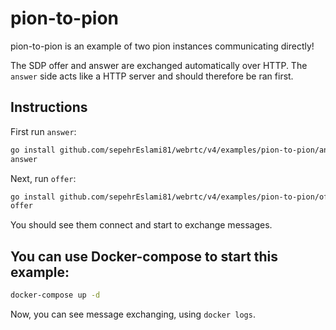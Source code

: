 # pion-to-pion
pion-to-pion is an example of two pion instances communicating directly!

The SDP offer and answer are exchanged automatically over HTTP.
The `answer` side acts like a HTTP server and should therefore be ran first.

## Instructions
First run `answer`:
```sh
go install github.com/sepehrEslami81/webrtc/v4/examples/pion-to-pion/answer
answer
```
Next, run `offer`:
```sh
go install github.com/sepehrEslami81/webrtc/v4/examples/pion-to-pion/offer
offer
```

You should see them connect and start to exchange messages.

## You can use Docker-compose to start this example:
```sh
docker-compose up -d
```

Now, you can see message exchanging, using `docker logs`.
